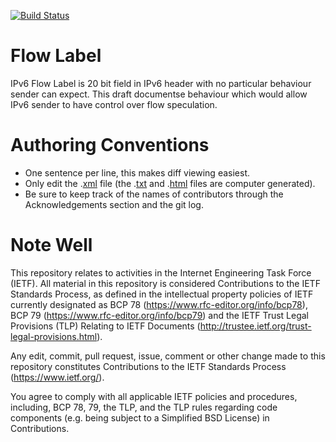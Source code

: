 [![Build Status](https://api.travis-ci.com/ytti/flow-label.svg)](https://travis-ci.com/ytti/flow-label)

# Flow Label
IPv6 Flow Label is 20 bit field in IPv6 header with no particular behaviour
sender can expect. This draft documentse behaviour which would allow IPv6
sender to have control over flow speculation.

# Authoring Conventions

* One sentence per line, this makes diff viewing easiest.
* Only edit the .[xml] file (the .[txt] and .[html] files are computer generated).
* Be sure to keep track of the names of contributors through the Acknowledgements section and the git log.

# Note Well

This repository relates to activities in the Internet Engineering Task Force
(IETF). All material in this repository is considered Contributions to the IETF
Standards Process, as defined in the intellectual property policies of IETF
currently designated as BCP 78 (https://www.rfc-editor.org/info/bcp78), BCP 79
(https://www.rfc-editor.org/info/bcp79) and the IETF Trust Legal Provisions
(TLP) Relating to IETF Documents (http://trustee.ietf.org/trust-legal-provisions.html).

Any edit, commit, pull request, issue, comment or other change made to this
repository constitutes Contributions to the IETF Standards Process
(https://www.ietf.org/).

You agree to comply with all applicable IETF policies and procedures,
including, BCP 78, 79, the TLP, and the TLP rules regarding code components
(e.g. being subject to a Simplified BSD License) in Contributions.

[xml]: https://ytti.github.io/flow-label/draft-ytti-v6ops-flow-label.xml
[txt]: https://ytti.github.io/flow-label/draft-ytti-v6ops-flow-label.txt
[html]: https://ytti.github.io/flow-label/draft-ytti-v6ops-flow-label.html
